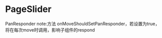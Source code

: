# PageSlider </br>
PanResponder note:方法 onMoveShouldSetPanResponder，若设置为true，将在每次move时调用，影响子组件的respond
